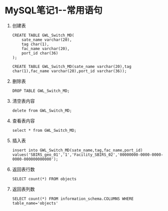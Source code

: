 # MySQL笔记1--常用语句

1. 创建表

   ```mysql
   CREATE TABLE GWL_Switch_MD(
       sate_name varchar(20),
       tag char(1),
       fac_name varchar(20),
       port_id char(36)
   );
   ```

   ```mysql
   CREATE TABLE GWL_Switch_MD(sate_name varchar(20),tag char(1),fac_name varchar(20),port_id varchar(36));
   ```

2. 删除表

   ```mysql
   DROP TABLE GWL_Switch_MD;
   ```

3. 清空表内容

   ```mysql
   delete from GWL_Switch_MD;
   ```

4. 查看表内容

   ```mysql
   select * from GWL_Switch_MD;
   ```

5. 插入表

   ```mysql
   insert into GWL_Switch_MD(sate_name,tag,fac_name,port_id) values('SBIRS_geo_01','1','Facility_SBIRS_02','00000000-0000-0000-0000-000000000000');
   ```

6. 返回表行数

   ```mysql
   SELECT count(*) FROM objects
   ```

7. 返回表列数

   ```mysql
   SELECT count(*) FROM information_schema.COLUMNS WHERE table_name='objects'
   ```

   

   

